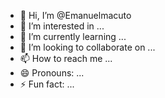 - 👋 Hi, I’m @Emanuelmacuto
- 👀 I’m interested in ...
- 🌱 I’m currently learning ...
- 💞️ I’m looking to collaborate on ...
- 📫 How to reach me ...
- 😄 Pronouns: ...
- ⚡ Fun fact: ...

<!---
Emanuelmacuto/Emanuelmacuto is a ✨ special ✨ repository because its `README.md` (this file) appears on your GitHub profile.
You can click the Preview link to take a look at your changes.
--->

